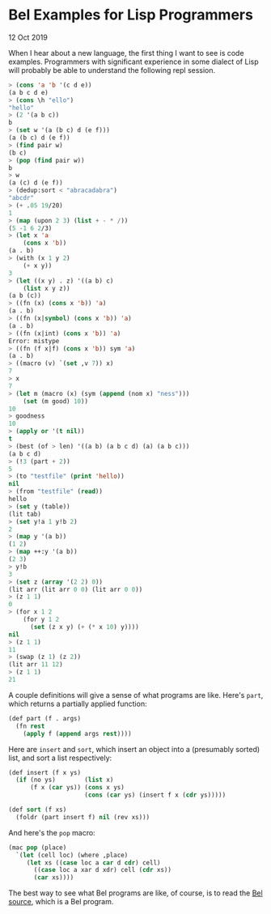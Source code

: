 # Bel Examples for Lisp Programmers
12 Oct 2019


When I hear about a new language, the first thing I want to see is
code examples. Programmers with significant experience in some dialect
of Lisp will probably be able to understand the following repl session.

```lisp
> (cons 'a 'b '(c d e))
(a b c d e)
> (cons \h "ello")
"hello"
> (2 '(a b c))
b
> (set w '(a (b c) d (e f)))
(a (b c) d (e f))
> (find pair w)
(b c)
> (pop (find pair w))
b
> w
(a (c) d (e f))
> (dedup:sort < "abracadabra")
"abcdr"
> (+ .05 19/20)
1
> (map (upon 2 3) (list + - * /))
(5 -1 6 2/3)
> (let x 'a
    (cons x 'b))
(a . b)
> (with (x 1 y 2) 
    (+ x y))
3
> (let ((x y) . z) '((a b) c)
    (list x y z))
(a b (c))
> ((fn (x) (cons x 'b)) 'a)
(a . b)
> ((fn (x|symbol) (cons x 'b)) 'a)
(a . b)
> ((fn (x|int) (cons x 'b)) 'a)
Error: mistype
> ((fn (f x|f) (cons x 'b)) sym 'a)
(a . b)
> ((macro (v) `(set ,v 7)) x)
7
> x
7
> (let m (macro (x) (sym (append (nom x) "ness")))
    (set (m good) 10))
10
> goodness
10
> (apply or '(t nil))
t
> (best (of > len) '((a b) (a b c d) (a) (a b c)))
(a b c d)
> (!3 (part + 2))
5
> (to "testfile" (print 'hello))
nil
> (from "testfile" (read))
hello
> (set y (table))
(lit tab)
> (set y!a 1 y!b 2)
2
> (map y '(a b))
(1 2)
> (map ++:y '(a b))
(2 3)
> y!b
3
> (set z (array '(2 2) 0))
(lit arr (lit arr 0 0) (lit arr 0 0))
> (z 1 1)
0
> (for x 1 2 
    (for y 1 2 
      (set (z x y) (+ (* x 10) y))))
nil
> (z 1 1)
11
> (swap (z 1) (z 2))
(lit arr 11 12)
> (z 1 1)
21
```

A couple definitions will give a sense of what programs are like.
Here's `part`, which returns a partially applied function:

```lisp
(def part (f . args)
  (fn rest
    (apply f (append args rest))))
```

Here are `insert` and `sort`, which insert an object into a (presumably 
sorted) list, and sort a list respectively:

```lisp
(def insert (f x ys)
  (if (no ys)        (list x)
      (f x (car ys)) (cons x ys)
                     (cons (car ys) (insert f x (cdr ys)))))

(def sort (f xs)
  (foldr (part insert f) nil (rev xs)))
```

And here's the `pop` macro:

```lisp
(mac pop (place)
  `(let (cell loc) (where ,place)
     (let xs ((case loc a car d cdr) cell)
       ((case loc a xar d xdr) cell (cdr xs))
       (car xs))))
```

The best way to see what Bel programs are like, of course, is to read
the [Bel source](./bel.bel.lisp), which is a Bel program.
